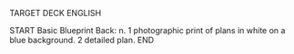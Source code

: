 TARGET DECK
ENGLISH

START
Basic
Blueprint
Back: n. 1 photographic print of plans in white on a blue background. 2 detailed plan.
END
